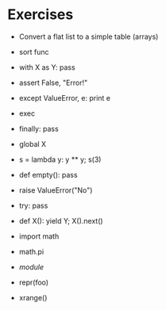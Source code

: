 # Exercises

- Convert a flat list to a simple table (arrays)

- sort func

- with X as Y: pass

- assert False, "Error!"

- except ValueError, e: print e

- exec

- finally: pass

- global X

- s = lambda y: y ** y; s(3)

- def empty(): pass

- raise ValueError("No")

- try: pass

- def X(): yield Y; X().next()

- import math
- math.pi
- _module_

- repr(foo)

- xrange()

